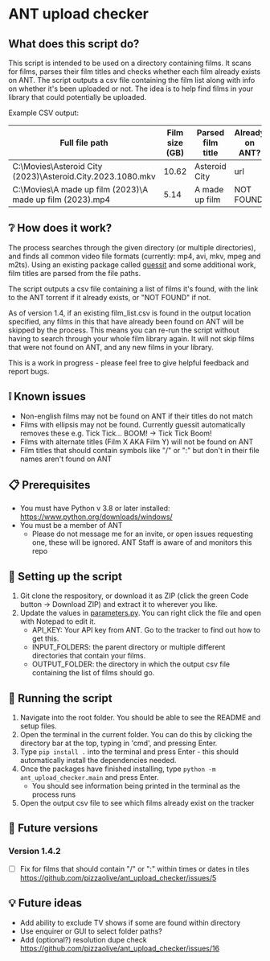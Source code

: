 # ANT upload checker

## What does this script do?
This script is intended to be used on a directory containing films. It scans for films, parses their film titles and checks whether each film already exists on ANT. The script outputs a csv file containing the film list along with info on whether it's been uploaded or not. The idea is to help find films in your library that could potentially be uploaded.

Example CSV output:

| Full file path                                             | Film size (GB) | Parsed film title | Already on ANT? |
|------------------------------------------------------------|----------------|-------------------|-----------------|
| C:\Movies\Asteroid City (2023)\Asteroid.City.2023.1080.mkv | 10.62          | Asteroid City     | url       |
| C:\Movies\A made up film (2023)\A made up film (2023).mp4  | 5.14           | A made up film    | NOT FOUND       |


## :grey_question: How does it work?

The process searches through the given directory (or multiple directories), and finds all common video file formats (currently: mp4, avi, mkv, mpeg and m2ts). Using an existing package called [guessit](https://github.com/guessit-io/guessit) and some additional work, film titles are parsed from the file paths.

The script outputs a csv file containing a list of films it's found, with the link to the ANT torrent if it already exists, or "NOT FOUND" if not.

As of version 1.4, if an existing film_list.csv is found in the output location specified, any films in this that have already been found on ANT will be skipped by the process. This means you can re-run the script without having to search through your whole film library again. It will not skip films that were not found on ANT, and any new films in your library.

This is a work in progress - please feel free to give helpful feedback and report bugs.

## :grey_exclamation: Known issues
* Non-english films may not be found on ANT if their titles do not match
* Films with ellipsis may not be found. Currently guessit automatically removes these e.g. Tick Tick... BOOM! -> Tick Tick Boom!
* Films with alternate titles (Film X AKA Film Y) will not be found on ANT
* Film titles that should contain symbols like "/" or ":" but don't in their file names aren't found on ANT

## :clipboard: Prerequisites
* You must have Python v 3.8 or later installed: https://www.python.org/downloads/windows/
* You must be a member of ANT
    * Please do not message me for an invite, or open issues requesting one, these will be ignored. ANT Staff is aware of and monitors this repo

## :page_with_curl: Setting up the script

1. Git clone the respository, or download it as ZIP (click the green Code button -> Download ZIP) and extract it to wherever you like.
2. Update the values in [parameters.py](ant_upload_checker\parameters.py). You can right click the file and open with Notepad to edit it.
    * API_KEY: Your API key from ANT. Go to the tracker to find out how to get this.
    * INPUT_FOLDERS: the parent directory or multiple different directories that contain your films.
    * OUTPUT_FOLDER: the directory in which the output csv file containing the list of films should go.

## :page_with_curl: Running the script
1. Navigate into the root folder. You should be able to see the README and setup files.
2. Open the terminal in the current folder. You can do this by clicking the directory bar at the top, typing in 'cmd', and pressing Enter.
3. Type `pip install .` into the terminal and press Enter - this should automatically install the dependencies needed.
4. Once the packages have finished installing, type `python -m ant_upload_checker.main` and press Enter.
    * You should see information being printed in the terminal as the process runs
5. Open the output csv file to see which films already exist on the tracker


## :rainbow: Future versions
### Version 1.4.2
- [ ] Fix for films that should contain "/" or ":" within times or dates in tiles https://github.com/pizzaolive/ant_upload_checker/issues/5 


## :bulb: Future ideas 
* Add ability to exclude TV shows if some are found within directory
* Use enquirer or GUI to select folder paths?
* Add (optional?) resolution dupe check https://github.com/pizzaolive/ant_upload_checker/issues/16

